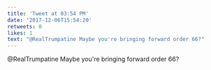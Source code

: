 ```yaml
---
title: 'Tweet at 03:54 PM'
date: '2017-12-06T15:54:20'
retweets: 0
likes: 1
text: "@RealTrumpatine Maybe you're bringing forward order 66?"
---
```

@RealTrumpatine Maybe you're bringing forward order 66?
